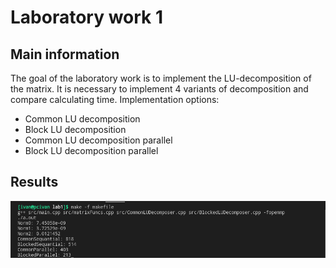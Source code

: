 # Laboratory work 1

## Main information
The goal of the laboratory work is to implement the LU-decomposition of the matrix. It is necessary to implement 4 variants of decomposition and compare calculating time. Implementation options:
* Common LU decomposition
* Block LU decomposition
* Common LU decomposition parallel
* Block LU decomposition parallel

## Results
<img src="https://github.com/avelycure/avelycure/blob/master/assets/parallel_technologies/lab1/lu.png" width="900" />
